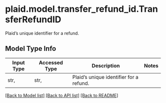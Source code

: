 # plaid.model.transfer_refund_id.TransferRefundID

Plaid’s unique identifier for a refund.

## Model Type Info
Input Type | Accessed Type | Description | Notes
------------ | ------------- | ------------- | -------------
str,  | str,  | Plaid’s unique identifier for a refund. | 

[[Back to Model list]](../../README.md#documentation-for-models) [[Back to API list]](../../README.md#documentation-for-api-endpoints) [[Back to README]](../../README.md)

